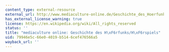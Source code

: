 ```yaml
---
content_type: external-resource
external_url: http://www.mediaculture-online.de/Geschichte_des_Hoerfunks_Hoers.123.0.html
has_external_license_warning: true
license: https://en.wikipedia.org/wiki/All_rights_reserved
status: ''
title: "mediaculture online: Geschichte des H\xF6rfunks/H\xF6rspiels"
uid: 79946e5c-66e0-4019-b514-6cef476566a5
wayback_url: ''
---
```


